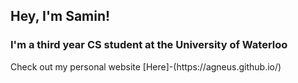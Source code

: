 <h2 align="left">Hey, I'm Samin!</h2>
<h3 align="left">I'm a third year CS student at the University of Waterloo</h3>
Check out my personal website [Here]-(https://agneus.github.io/)
<!--
**agneus/agneus** is a ✨ _special_ ✨ repository because its `README.md` (this file) appears on your GitHub profile.

Here are some ideas to get you started:

- 🔭 I’m currently working on ...
- 🌱 I’m currently learning ...
- 👯 I’m looking to collaborate on ...
- 🤔 I’m looking for help with ...
- 💬 Ask me about ...
- 📫 How to reach me: ...
- 😄 Pronouns: ...
- ⚡ Fun fact: ...
-->
